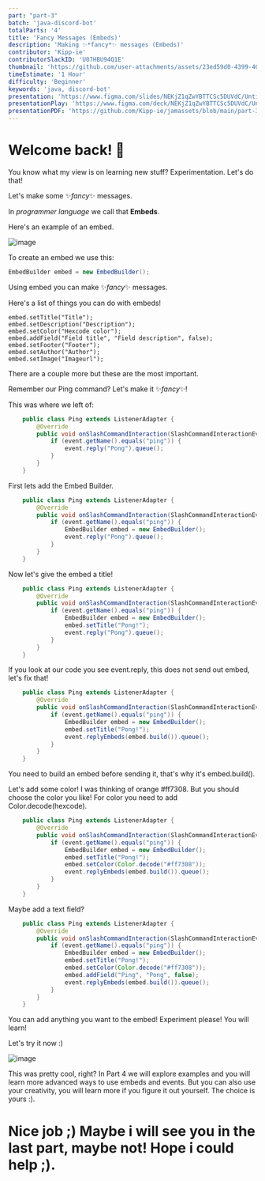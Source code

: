 ```yaml
---
part: "part-3"
batch: 'java-discord-bot'
totalParts: '4'
title: 'Fancy Messages (Embeds)'
description: 'Making ✨*fancy*✨ messages (Embeds)'
contributor: 'Kipp-ie'
contributorSlackID: 'U07HBU94Q1E'
thumbnail: 'https://github.com/user-attachments/assets/23ed59d0-4399-4058-a38d-c6d1da922c0b'
timeEstimate: '1 Hour'
difficulty: 'Beginner'
keywords: 'java, discord-bot'
presentation: 'https://www.figma.com/slides/NEKjZ1qZwYBTTCSc5DUVdC/Untitled?node-id=1-32&t=E11NlCiFb5enyqGi-1'
presentationPlay: 'https://www.figma.com/deck/NEKjZ1qZwYBTTCSc5DUVdC/Untitled?node-id=1-32&t=E11NlCiFb5enyqGi-0&scaling=min-zoom&content-scaling=fixed&page-id=0%3A1'
presentationPDF: 'https://github.com/Kipp-ie/jamassets/blob/main/part-3.pdf'
---
```


# Welcome back! 👋

You know what my view is on learning new stuff? Experimentation. Let's do that!

Let's make some ✨*fancy*✨ messages.

In *programmer language* we call that **Embeds**.

Here's an example of an embed.

![image](https://github.com/user-attachments/assets/94f3d9b6-daa0-4c66-9fda-efa4d3bd57f2)


To create an embed we use this:

``` java
EmbedBuilder embed = new EmbedBuilder();
```

Using embed you can make ✨*fancy*✨ messages.

Here's a list of things you can do with embeds!

```
embed.setTitle("Title"); 
embed.setDescription("Description"); 
embed.setColor("Hexcode color");
embed.addField("Field title", "Field description", false);
embed.setFooter("Footer");
embed.setAuthor("Author");
embed.setImage("Imageurl");
```

There are a couple more but these are the most important.

Remember our Ping command? Let's make it ✨*fancy*✨! 

This was where we left of:

```java
    public class Ping extends ListenerAdapter {
        @Override
        public void onSlashCommandInteraction(SlashCommandInteractionEvent event) {
            if (event.getName().equals("ping")) {
                event.reply("Pong").queue();
            }
        }
    }
```

First lets add the Embed Builder.

```java
    public class Ping extends ListenerAdapter {
        @Override
        public void onSlashCommandInteraction(SlashCommandInteractionEvent event) {
            if (event.getName().equals("ping")) {
                EmbedBuilder embed = new EmbedBuilder();
                event.reply("Pong").queue();
            }
        }
    }
```

Now let's give the embed a title!

```java
    public class Ping extends ListenerAdapter {
        @Override
        public void onSlashCommandInteraction(SlashCommandInteractionEvent event) {
            if (event.getName().equals("ping")) {
                EmbedBuilder embed = new EmbedBuilder();
                embed.setTitle("Pong!");
                event.reply("Pong").queue();
            }
        }
    }
```

If you look at our code you see event.reply, this does not send out embed, let's fix that!

```java
    public class Ping extends ListenerAdapter {
        @Override
        public void onSlashCommandInteraction(SlashCommandInteractionEvent event) {
            if (event.getName().equals("ping")) {
                EmbedBuilder embed = new EmbedBuilder();
                embed.setTitle("Pong!");
                event.replyEmbeds(embed.build()).queue();
            }
        }
    }
```

You need to build an embed before sending it, that's why it's embed.build().

Let's add some color! I was thinking of orange #ff7308. But you should choose the color you like! For color you need to add Color.decode(hexcode).

```java
    public class Ping extends ListenerAdapter {
        @Override
        public void onSlashCommandInteraction(SlashCommandInteractionEvent event) {
            if (event.getName().equals("ping")) {
                EmbedBuilder embed = new EmbedBuilder();
                embed.setTitle("Pong!");
                embed.setColor(Color.decode("#ff7308"));
                event.replyEmbeds(embed.build()).queue();
            }
        }
    }
```

Maybe add a text field?

```java
    public class Ping extends ListenerAdapter {
        @Override
        public void onSlashCommandInteraction(SlashCommandInteractionEvent event) {
            if (event.getName().equals("ping")) {
                EmbedBuilder embed = new EmbedBuilder();
                embed.setTitle("Pong!");
                embed.setColor(Color.decode("#ff7308"));
                embed.addField("Ping", "Pong", false);
                event.replyEmbeds(embed.build()).queue();
            }
        }
    }
```

You can add anything you want to the embed! Experiment please! You will learn!

Let's try it now :)

![image](https://github.com/user-attachments/assets/ad9132cb-cfce-40c1-828a-2d5f8cade7fd)

This was pretty cool, right? In Part 4 we will explore examples and you will learn more advanced ways to use embeds and events. But you can also use your creativity, you will learn more if you figure it out yourself. The choice is yours :).

# Nice job ;) Maybe i will see you in the last part, maybe not! Hope i could help ;).
